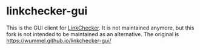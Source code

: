 # linkchecker-gui

This is the GUI client for [LinkChecker](https://wummel.github.io/linkchecker/).
It is not maintained anymore, but this fork is not intended to be maintained as an alternative. The original is https://wummel.github.io/linkchecker-gui/

